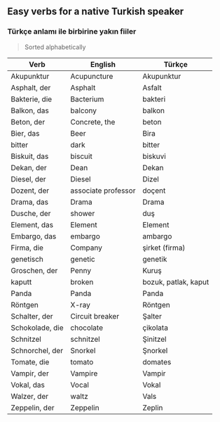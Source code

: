 ## Easy verbs for a native Turkish speaker
### Türkçe anlamı ile birbirine yakın fiiler

> Sorted alphabetically

Verb | English | Türkçe
--- | --- | ---
Akupunktur | Acupuncture | Akupunktur
Asphalt, der | Asphalt | Asfalt
Bakterie, die | Bacterium | bakteri
Balkon, das | balcony | balkon
Beton, der | Concrete, the | beton
Bier, das | Beer | Bira
bitter | dark | bitter
Biskuit, das | biscuit | biskuvi
Dekan, der | Dean | Dekan
Diesel, der | Diesel | Dizel
Dozent, der | associate professor | doçent
Drama, das | Drama | Drama
Dusche, der | shower | duş
Element, das | Element | Element
Embargo, das | embargo | ambargo
Firma, die | Company | şirket (firma)
genetisch | genetic | genetik
Groschen, der | Penny | Kuruş
kaputt | broken | bozuk, patlak, kaput
Panda | Panda | Panda
Röntgen | X-ray | Röntgen
Schalter, der | Circuit breaker | Şalter
Schokolade, die | chocolate | çikolata
Schnitzel | schnitzel | Şinitzel
Schnorchel, der | Snorkel | Şnorkel
Tomate, die | tomato | domates
Vampir, der | Vampire | Vampir
Vokal, das | Vocal | Vokal
Walzer, der | waltz | Vals
Zeppelin, der | Zeppelin | Zeplin

